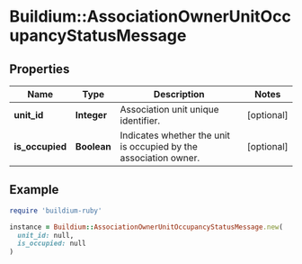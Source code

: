 # Buildium::AssociationOwnerUnitOccupancyStatusMessage

## Properties

| Name | Type | Description | Notes |
| ---- | ---- | ----------- | ----- |
| **unit_id** | **Integer** | Association unit unique identifier. | [optional] |
| **is_occupied** | **Boolean** | Indicates whether the unit is occupied by the association owner. | [optional] |

## Example

```ruby
require 'buildium-ruby'

instance = Buildium::AssociationOwnerUnitOccupancyStatusMessage.new(
  unit_id: null,
  is_occupied: null
)
```

